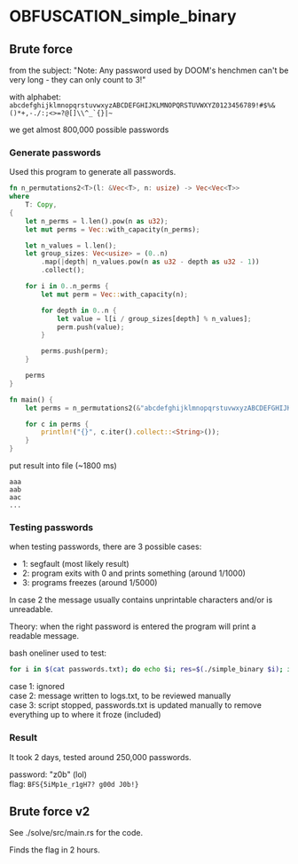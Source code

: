 # OBFUSCATION_simple_binary

## Brute force

from the subject: "Note: Any password used by DOOM's henchmen can't be very long - they can only count to 3!"

with alphabet: 
```abcdefghijklmnopqrstuvwxyzABCDEFGHIJKLMNOPQRSTUVWXYZ0123456789!#$%&()*+,-./:;<>=?@[]\\^_`{}|~```

we get almost 800,000 possible passwords

### Generate passwords

Used this program to generate all passwords.

```rust
fn n_permutations2<T>(l: &Vec<T>, n: usize) -> Vec<Vec<T>>
where
    T: Copy,
{
    let n_perms = l.len().pow(n as u32);
    let mut perms = Vec::with_capacity(n_perms);

    let n_values = l.len();
    let group_sizes: Vec<usize> = (0..n)
        .map(|depth| n_values.pow(n as u32 - depth as u32 - 1))
        .collect();

    for i in 0..n_perms {
        let mut perm = Vec::with_capacity(n);

        for depth in 0..n {
            let value = l[i / group_sizes[depth] % n_values];
            perm.push(value);
        }

        perms.push(perm);
    }

    perms
}

fn main() {
    let perms = n_permutations2(&"abcdefghijklmnopqrstuvwxyzABCDEFGHIJKLMNOPQRSTUVWXYZ0123456789!#$%&()*+,-./:;<>=?@[]\\^_`{}|~".chars().collect::<Vec<char>>(), 3);

    for c in perms {
        println!("{}", c.iter().collect::<String>());
    }
}
```

put result into file (\~1800 ms)

```
aaa
aab
aac
...
```

### Testing passwords

when testing passwords, there are 3 possible cases:
- 1: segfault (most likely result)
- 2: program exits with 0 and prints something (around 1/1000)
- 3: programs freezes (around 1/5000)

In case 2 the message usually contains unprintable characters and/or is unreadable.

Theory: when the right password is entered the program will print a readable message.

bash oneliner used to test:
```bash
for i in $(cat passwords.txt); do echo $i; res=$(./simple_binary $i); if [[ $? -eq 0 ]]; then echo '=================' >> logs.txt; echo $i >> logs.txt; echo $res >> logs.txt; fi; ; done
```

case 1: ignored\
case 2: message written to logs.txt, to be reviewed manually\
case 3: script stopped, passwords.txt is updated manually to remove everything up to where it froze (included)

### Result

It took 2 days, tested around 250,000 passwords.

password: "z0b" (lol)\
flag: ```BFS{5iMp1e_r1gH7? g00d J0b!}```

## Brute force v2

See ./solve/src/main.rs for the code.

Finds the flag in 2 hours.
